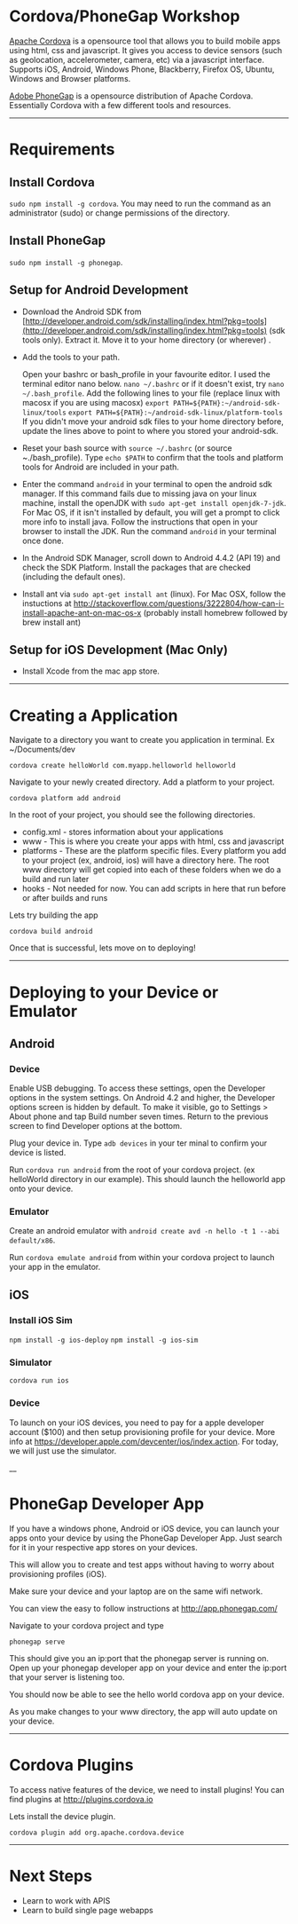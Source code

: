 # Cordova/PhoneGap Workshop

[Apache Cordova](http://cordova.io) is a opensource tool that allows you to build mobile apps using html, css and javascript. It gives you access to device sensors (such as geolocation, accelerometer, camera, etc) via a javascript interface. Supports iOS, Android, Windows Phone, Blackberry, Firefox OS, Ubuntu, Windows and Browser platforms. 

[Adobe PhoneGap](http://phonegap.com) is a opensource distribution of Apache Cordova. Essentially Cordova with a few different tools and resources.

---
# Requirements

## Install Cordova

`sudo npm install -g cordova`. You may need to run the command as an administrator (sudo) or change permissions of the directory. 

## Install PhoneGap

`sudo npm install -g phonegap`. 

## Setup for Android Development

* Download the Android SDK from [http://developer.android.com/sdk/installing/index.html?pkg=tools](http://developer.android.com/sdk/installing/index.html?pkg=tools) (sdk tools only). Extract it. Move it to your home directory (or wherever) .
* Add the tools to your path. 
    
    Open your bashrc or bash_profile in your favourite editor. I used the terminal editor nano below.
    `nano ~/.bashrc` or if it doesn't exist, try `nano ~/.bash_profile`.
    Add the following lines to your file (replace linux with macosx if you are using macosx)
    `export PATH=${PATH}:~/android-sdk-linux/tools`
    `export PATH=${PATH}:~/android-sdk-linux/platform-tools`
    If you didn't move your android sdk files to your home directory before, update the lines above to point to where you stored your android-sdk. 
* Reset your bash source with `source ~/.bashrc` (or source ~./bash_profile). Type `echo $PATH` to confirm that the tools and platform tools for Android are included in your path.
* Enter the command `android` in your terminal to open the android sdk manager. If this command fails due to missing java on your linux machine, install the openJDK with `sudo apt-get install openjdk-7-jdk`. For Mac OS, if it isn't installed by default, you will get a prompt to click more info to install java. Follow the instructions that open in your browser to install the JDK. Run the command `android` in your terminal once done. 
* In the Android SDK Manager, scroll down to Android 4.4.2 (API 19) and check the SDK Platform. Install the packages that are checked (including the default ones).
* Install ant via `sudo apt-get install ant` (linux). For Mac OSX, follow the instuctions at http://stackoverflow.com/questions/3222804/how-can-i-install-apache-ant-on-mac-os-x (probably install homebrew followed by brew install ant)

## Setup for iOS Development (Mac Only)

* Install Xcode from the mac app store. 

---
# Creating a Application

Navigate to a directory you want to create you application in terminal. Ex ~/Documents/dev

`cordova create helloWorld com.myapp.helloworld helloworld`

Navigate to your newly created directory. Add a platform to your project.

`cordova platform add android`

In the root of your project,  you should see the following directories. 

* config.xml - stores information about your applications
* www - This is where you create your apps with html, css and javascript
* platforms - These are the platform specific files. Every platform you add to your project (ex, android, ios) will have a directory here. The root www directory will get copied into each of these folders when we do a build and run later
* hooks - Not needed for now. You can add scripts in here that run before or after builds and runs

Lets try building the app

`cordova build android`

Once that is successful, lets move on to deploying!


---
# Deploying to your Device or Emulator

## Android

### Device

Enable USB debugging. To access these settings, open the Developer options in the system settings. On Android 4.2 and higher, the Developer options screen is hidden by default. To make it visible, go to Settings > About phone and tap Build number seven times. Return to the previous screen to find Developer options at the bottom.

Plug your device in. Type `adb devices` in your ter minal to confirm your device is listed.

Run `cordova run android` from the root of your cordova project. (ex helloWorld directory in our example). This should launch the helloworld app onto your device.

### Emulator

Create an android emulator with `android create avd -n hello -t 1 --abi default/x86`. 

Run `cordova emulate android` from within your cordova project to launch your app in the emulator.

## iOS

### Install iOS Sim

`npm install -g ios-deploy`
`npm install -g ios-sim`

### Simulator

`cordova run ios`

### Device

To launch on your iOS devices, you need to pay for a apple developer account ($100) and then setup provisioning profile for your device. More info at https://developer.apple.com/devcenter/ios/index.action. For today, we will just use the simulator.

__
# PhoneGap Developer App

If you have a windows phone, Android or iOS device, you can launch your apps onto your device by using the PhoneGap Developer App. Just search for it in your respective app stores on your devices. 

This will allow you to create and test apps without having to worry about provisioning profiles (iOS). 

Make sure your device and your laptop are on the same wifi network.

You can view the easy to follow instructions at http://app.phonegap.com/

Navigate to your cordova project and type

`phonegap serve`

This should give you an ip:port that the phonegap server is running on. Open up your phonegap developer app on your device and enter the ip:port that your server is listening too. 

You should now be able to see the hello world cordova app on your device.

As you make changes to your www directory, the app will auto update on your device. 

---
# Cordova Plugins

To access native features of the device, we need to install plugins! You can find plugins at http://plugins.cordova.io

Lets install the device plugin.

`cordova plugin add org.apache.cordova.device`

---
# Next Steps

* Learn to work with APIS
* Learn to build single page webapps
